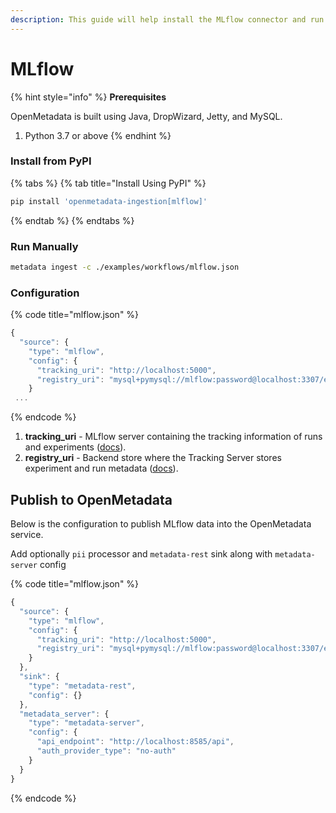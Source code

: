 ```yaml
---
description: This guide will help install the MLflow connector and run it manually
---
```


# MLflow

{% hint style="info" %}
**Prerequisites**

OpenMetadata is built using Java, DropWizard, Jetty, and MySQL.

1. Python 3.7 or above
{% endhint %}

### Install from PyPI

{% tabs %}
{% tab title="Install Using PyPI" %}
```bash
pip install 'openmetadata-ingestion[mlflow]'
```
{% endtab %}
{% endtabs %}

### Run Manually

```bash
metadata ingest -c ./examples/workflows/mlflow.json
```

### Configuration

{% code title="mlflow.json" %}
```javascript
{
  "source": {
    "type": "mlflow",
    "config": {
      "tracking_uri": "http://localhost:5000",
      "registry_uri": "mysql+pymysql://mlflow:password@localhost:3307/experiments"
    }
 ...
```
{% endcode %}

1. **tracking\_uri** - MLflow server containing the tracking information of runs and experiments ([docs](https://mlflow.org/docs/latest/tracking.html#)).
2. **registry\_uri** - Backend store where the Tracking Server stores experiment and run metadata ([docs](https://mlflow.org/docs/latest/tracking.html#id14)).

## Publish to OpenMetadata

Below is the configuration to publish MLflow data into the OpenMetadata service.

Add optionally `pii` processor and `metadata-rest` sink along with `metadata-server` config

{% code title="mlflow.json" %}
```javascript
{
  "source": {
    "type": "mlflow",
    "config": {
      "tracking_uri": "http://localhost:5000",
      "registry_uri": "mysql+pymysql://mlflow:password@localhost:3307/experiments"
    }
  },
  "sink": {
    "type": "metadata-rest",
    "config": {}
  },
  "metadata_server": {
    "type": "metadata-server",
    "config": {
      "api_endpoint": "http://localhost:8585/api",
      "auth_provider_type": "no-auth"
    }
  }
}

```
{% endcode %}
